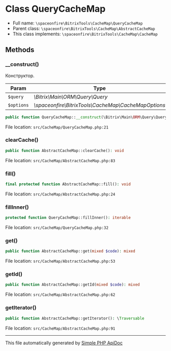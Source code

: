 # Class QueryCacheMap

-   Full name: `\spaceonfire\BitrixTools\CacheMap\QueryCacheMap`
-   Parent class: `\spaceonfire\BitrixTools\CacheMap\AbstractCacheMap`
-   This class implements: `\spaceonfire\BitrixTools\CacheMap\CacheMap`

## Methods

### \_\_construct()

Конструктор.

| Param      | Type                                                | Description |
| ---------- | --------------------------------------------------- | ----------- |
| `$query`   | _\Bitrix\Main\ORM\Query\Query_                      |             |
| `$options` | _\spaceonfire\BitrixTools\CacheMap\CacheMapOptions_ |             |

```php
public function QueryCacheMap::__construct(\Bitrix\Main\ORM\Query\Query $query, \spaceonfire\BitrixTools\CacheMap\CacheMapOptions $options): mixed
```

File location: `src/CacheMap/QueryCacheMap.php:21`

### clearCache()

```php
public function AbstractCacheMap::clearCache(): void
```

File location: `src/CacheMap/AbstractCacheMap.php:83`

### fill()

```php
final protected function AbstractCacheMap::fill(): void
```

File location: `src/CacheMap/AbstractCacheMap.php:24`

### fillInner()

```php
protected function QueryCacheMap::fillInner(): iterable
```

File location: `src/CacheMap/QueryCacheMap.php:32`

### get()

```php
public function AbstractCacheMap::get(mixed $code): mixed
```

File location: `src/CacheMap/AbstractCacheMap.php:53`

### getId()

```php
public function AbstractCacheMap::getId(mixed $code): mixed
```

File location: `src/CacheMap/AbstractCacheMap.php:62`

### getIterator()

```php
public function AbstractCacheMap::getIterator(): \Traversable
```

File location: `src/CacheMap/AbstractCacheMap.php:91`

---

This file automatically generated by [Simple PHP ApiDoc](https://github.com/spaceonfire/simple-php-apidoc)
